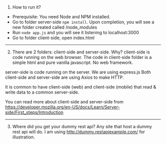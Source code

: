 1) How to run it?
- Prerequisite: You need Node and NPM installed.
- Go to folder server-side `npm install`. Upon completion, you will see a new folder created called /node_modules
- Run `node app.js` and you will see it listening to localhost:3000
- Go to folder client-side, open index.html

---

2) There are 2 folders: client-side and server-side. Why?
client-side is code running on the web browser. The code in client-side folder is a simple html and pure vanilla javascript. No web framework.

server-side is code running on the server. We are using express.js
Both client-side and server-side are using Axios to make HTTP.

It is common to have client-side (web) and client-side (mobile) that read & write data to a common server-side.

You can read more about client-side and server-side from https://developer.mozilla.org/en-US/docs/Learn/Server-side/First_steps/Introduction

---

3) Where did you get your dummy rest api?
Any site that host a dummy rest api will do. I am using http://dummy.restapiexample.com/ for illustration.
